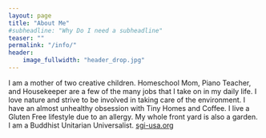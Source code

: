 ```yaml
---
layout: page
title: "About Me"
#subheadline: "Why Do I need a subheadline"
teaser: ""
permalink: "/info/"
header:
    image_fullwidth: "header_drop.jpg"
---
```

I am a mother of two creative children. Homeschool Mom, Piano Teacher, and Housekeeper are a few of the many jobs that I take on in my daily life.  I love nature and strive to be involved in taking care of the environment.  I have an almost unhealthy obsession with Tiny Homes and Coffee.  I live a Gluten Free lifestyle due to an allergy. My whole front yard is also a garden.  I am a Buddhist Unitarian Universalist.  [sgi-usa.org](http://sgi-usa.org)
